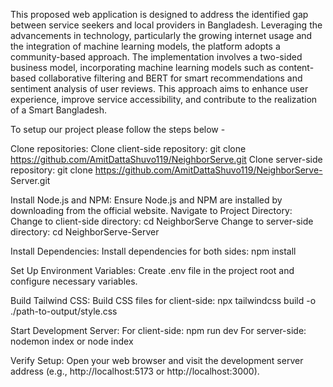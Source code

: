 This proposed web application is designed to address the identified gap between service seekers and local providers in Bangladesh. Leveraging the advancements in technology, particularly the growing internet usage and the integration of machine learning models, the platform adopts a community-based approach. The implementation involves a two-sided business model, incorporating machine learning models such as content-based collaborative filtering and BERT for smart recommendations and sentiment analysis of user reviews. This approach aims to enhance user experience, improve service accessibility, and contribute to the realization of a Smart Bangladesh.


To setup our project please follow the steps below -

Clone repositories:
Clone client-side repository: git clone https://github.com/AmitDattaShuvo119/NeighborServe.git
Clone server-side repository: git clone https://github.com/AmitDattaShuvo119/NeighborServe-
Server.git

Install Node.js and NPM:
Ensure Node.js and NPM are installed by downloading from the official website.
Navigate to Project Directory:
Change to client-side directory: cd NeighborServe Change to server-side directory: cd
NeighborServe-Server

Install Dependencies:
Install dependencies for both sides: npm install

Set Up Environment Variables:
Create .env file in the project root and configure necessary variables.

Build Tailwind CSS:
Build CSS files for client-side: npx tailwindcss build -o ./path-to-output/style.css

Start Development Server:
For client-side: npm run dev For server-side: nodemon index or node index

Verify Setup:
Open your web browser and visit the development server address (e.g.,
http://localhost:5173 or http://localhost:3000).
